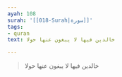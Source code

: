 ```yaml
---
ayah: 108
surah: '[[018-Surah|سورة]]'
tags:
- quran
text: خالدين فيها لا يبغون عنها حولا

---
```

> خالدين فيها لا يبغون عنها حولا
